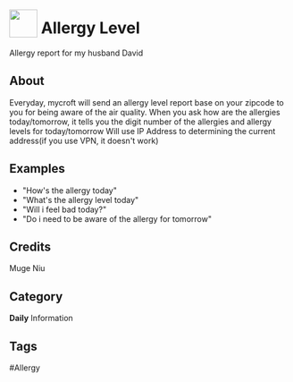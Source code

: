 # <img src="https://raw.githack.com/FortAwesome/Font-Awesome/master/svgs/solid/robot.svg" card_color="#40DBB0" width="50" height="50" style="vertical-align:bottom"/> Allergy Level
Allergy report for my husband David

## About

Everyday, mycroft will send an allergy level report base on your zipcode to you for being aware of the air quality. 
When you ask how are the allergies today/tomorrow, it tells you the digit number of the allergies and allergy levels for today/tomorrow
Will use IP Address to determining the current address(if you use VPN, it doesn't work) 
## Examples
* "How's the allergy today"
* "What's the allergy level today"
* "Will i feel bad today?"
* "Do i need to be aware of the allergy for tomorrow"

## Credits
Muge Niu

## Category
**Daily**
Information

## Tags
#Allergy

